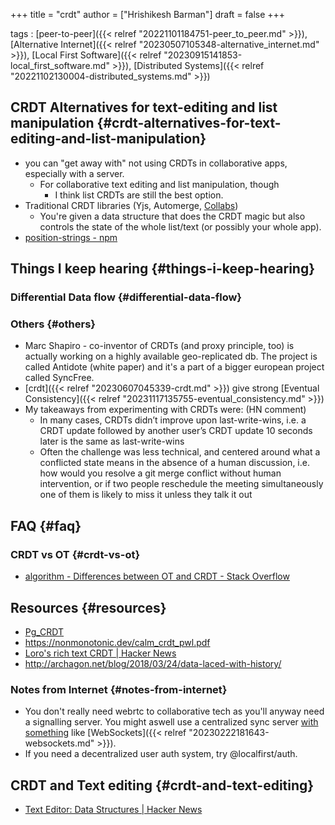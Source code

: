 +++
title = "crdt"
author = ["Hrishikesh Barman"]
draft = false
+++

tags
: [peer-to-peer]({{< relref "20221101184751-peer_to_peer.md" >}}),[Alternative Internet]({{< relref "20230507105348-alternative_internet.md" >}}), [Local First Software]({{< relref "20230915141853-local_first_software.md" >}}), [Distributed Systems]({{< relref "20221102130004-distributed_systems.md" >}})


## CRDT Alternatives for text-editing and list manipulation {#crdt-alternatives-for-text-editing-and-list-manipulation}

-   you can "get away with" not using CRDTs in collaborative apps, especially with a server.
    -   For collaborative text editing and list manipulation, though
        -   I think list CRDTs are still the best option.
-   Traditional CRDT libraries (Yjs, Automerge, [Collabs](https://github.com/composablesys/collabs))
    -   You're given a data structure that does the CRDT magic but also controls the state of the whole list/text (or possibly your whole app).
-   [position-strings - npm](https://www.npmjs.com/package/position-strings)


## Things I keep hearing {#things-i-keep-hearing}


### Differential Data flow {#differential-data-flow}


### Others {#others}

-   Marc Shapiro - co-inventor of CRDTs (and proxy principle, too) is actually working on a highly available geo-replicated db. The project is called Antidote (white paper) and it's a part of a bigger european project called SyncFree.
-   [crdt]({{< relref "20230607045339-crdt.md" >}}) give strong [Eventual Consistency]({{< relref "20231117135755-eventual_consistency.md" >}})
-   My takeaways from experimenting with CRDTs were: (HN comment)
    -   In many cases, CRDTs didn’t improve upon last-write-wins, i.e. a CRDT update followed by another user’s CRDT update 10 seconds later is the same as last-write-wins
    -   Often the challenge was less technical, and centered around what a conflicted state means in the absence of a human discussion, i.e. how would you resolve a git merge conflict without human intervention, or if two people reschedule the meeting simultaneously one of them is likely to miss it unless they talk it out


## FAQ {#faq}


### CRDT vs OT {#crdt-vs-ot}

-   [algorithm - Differences between OT and CRDT - Stack Overflow](https://stackoverflow.com/questions/26694359/differences-between-ot-and-crdt)


## Resources {#resources}

-   [Pg_CRDT](https://news.ycombinator.com/item?id=33931971)
-   <https://nonmonotonic.dev/calm_crdt_pwl.pdf>
-   [Loro's rich text CRDT | Hacker News](https://news.ycombinator.com/item?id=39102577)
-   <http://archagon.net/blog/2018/03/24/data-laced-with-history/>


### Notes from Internet {#notes-from-internet}

-   You don't really need webrtc to collaborative tech as you'll anyway need a signalling server. You might aswell use a centralized sync server [with something](https://github.com/automerge/automerge-repo) like [WebSockets]({{< relref "20230222181643-websockets.md" >}}).
-   If you need a decentralized user auth system, try @localfirst/auth.


## CRDT and Text editing {#crdt-and-text-editing}

-   [Text Editor: Data Structures | Hacker News](https://news.ycombinator.com/item?id=38772754)
